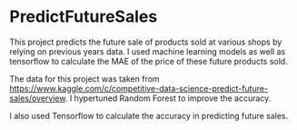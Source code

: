 # PredictFutureSales

This project predicts the future sale of products sold at various shops by relying on previous years data. I used machine learning models as well as tensorflow to calculate the MAE of the price of these future products sold.

The data for this project was taken from https://www.kaggle.com/c/competitive-data-science-predict-future-sales/overview. I hypertuned Random Forest to improve the accuracy. 

I also used Tensorflow to calculate the accuracy in predicting future sales.
